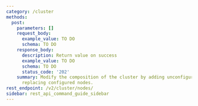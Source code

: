 ```yaml
---
category: /cluster
methods:
  post:
    parameters: []
    request_body:
      example_value: TO DO
      schema: TO DO
    response_body:
      description: Return value on success
      example_value: TO DO
      schema: TO DO
      status_code: '202'
    summary: Modify the composition of the cluster by adding unconfigured nodes or
      replacing configured nodes.
rest_endpoint: /v2/cluster/nodes/
sidebar: rest_api_command_guide_sidebar
---
```


